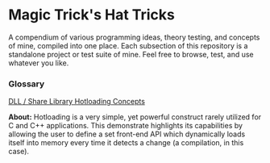# Magic Trick's Hat Tricks
A compendium of various programming ideas, theory testing, and concepts of mine, compiled into one place.
Each subsection of this repository is a standalone project or test suite of mine. Feel free to browse,
test, and use whatever you like.

### Glossary

[DLL / Share Library Hotloading Concepts](./Hotloading/README.md)

**About:** Hotloading is a very simple, yet powerful construct rarely utilized for C and C++ applications.
This demonstrate highlights its capabilities by allowing the user to define a set front-end API which dynamically
loads itself into memory every time it detects a change (a compilation, in this case).
